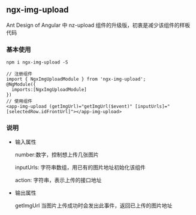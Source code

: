 ## ngx-img-upload

Ant Design of Angular 中 nz-upload 组件的升级版，初衷是减少该组件的样板代码

### 基本使用

```
npm i ngx-img-upload -S

// 注册组件
import { NgxImgUploadModule } from 'ngx-img-upload';
@NgModule({
  imports:[NgxImgUploadModule]
})
// 使用组件
<app-img-upload (getImgUrl)="getImgUrl($event)" [inputUrls]="[selectedRow.idFrontUrl]"></app-img-upload>
```

### 说明

- 输入属性

  number:数字，控制想上传几张图片

  inputUrls: 字符串数组，用已有的图片地址初始化该组件

  action: 字符串，表示上传的接口地址

- 输出属性

  getImgUrl 当图片上传成功时会发出此事件，返回已上传的图片地址
